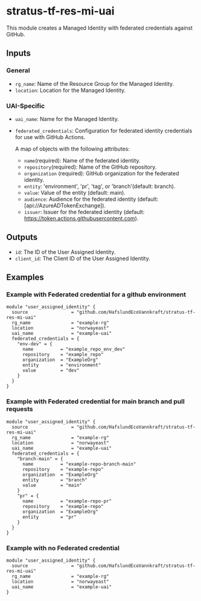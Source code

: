 # stratus-tf-res-mi-uai
This module creates a Managed Identity with federated credentials against GitHub.

## Inputs 

### General

- `rg_name`: Name of the Resource Group for the Managed Identity.
- `location`: Location for the Managed Identity.

### UAI-Specific

- `uai_name`: Name for the Managed Identity.
- `federated_credentials`: Configuration for federated identity credentials for use with GitHub Actions.

  A map of objects with the following attributes:
  - `name`(required): Name of the federated identity.
  - `repository`(required): Name of the GitHub repository.
  - `organization` (required): GitHub organization for the federated identity.
  - `entity`: 'environment', 'pr', 'tag', or 'branch'(default: branch).
  - `value`: Value of the entity (default: main).
  - `audience`: Audience for the federated identity (default: [api://AzureADTokenExchange]).
  - `issuer`: Issuer for the federated identity (default: https://token.actions.githubusercontent.com).
## Outputs

- `id`: The ID of the User Assigned Identity.
- `client_id`: The Client ID of the User Assigned Identity.

## Examples

### Example with Federated credential for a github environment
```hcl
module "user_assigned_identity" {
  source                = "github.com/HafslundEcoVannkraft/stratus-tf-res-mi-uai"
  rg_name               = "example-rg"
  location              = "norwayeast"
  uai_name              = "example-uai"
  federated_credentials = {
    "env-dev" = {
      name          = "example_repo_env_dev"
      repository    = "example_repo"
      organization  = "ExampleOrg"
      entity        = "environment"
      value         = "dev"
    }
  }
}
```

### Example with Federated credential for main branch and pull requests

```hcl
module "user_assigned_identity" {
  source                = "github.com/HafslundEcoVannkraft/stratus-tf-res-mi-uai"
  rg_name               = "example-rg"
  location              = "norwayeast"
  uai_name              = "example-uai"
  federated_credentials = {
    "branch-main" = {
      name          = "example-repo-branch-main"
      repository    = "example-repo"
      organization  = "ExampleOrg"
      entity        = "branch"
      value         = "main"
    }
    "pr" = {
      name          = "example-repo-pr"
      repository    = "example-repo"
      organization  = "ExampleOrg"
      entity        = "pr"
    }
  }
}
```

### Example with no Federated credential
```hcl
module "user_assigned_identity" {
  source                = "github.com/HafslundEcoVannkraft/stratus-tf-res-mi-uai"
  rg_name               = "example-rg"
  location              = "norwayeast"
  uai_name              = "example-uai"
}
```